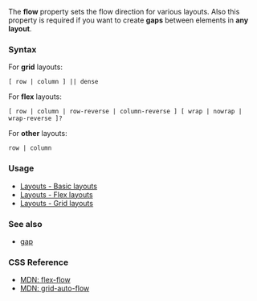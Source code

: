 The **flow** property sets the flow direction for various layouts. Also this property is required if you want to create **gaps** between elements in **any layout**.

### Syntax

For **grid** layouts:

```
[ row | column ] || dense
```

For **flex** layouts:

```
[ row | column | row-reverse | column-reverse ] [ wrap | nowrap | wrap-reverse ]?
```

For **other** layouts:

```
row | column
```

### Usage

* [Layouts - Basic layouts](../../storybook/layouts/basic-layouts.md)
* [Layouts - Flex layouts](../../storybook/layouts/flex-layouts.md)
* [Layouts - Grid layouts](../../storybook/layouts/grid-layouts.md)

### See also

* [gap](./gap.md)

### CSS Reference

* [MDN: flex-flow](!https://developer.mozilla.org/en-US/docs/Web/CSS/flex-flow)
* [MDN: grid-auto-flow](!https://developer.mozilla.org/en-US/docs/Web/CSS/grid-auto-flow)
